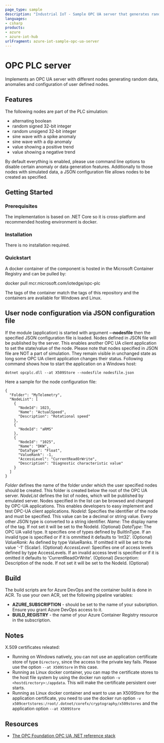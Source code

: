 ```yaml
---
page_type: sample
description: "Industrial IoT - Sample OPC UA server that generates random data and anomalies."
languages:
- csharp
products:
- azure
- azure-iot-hub
urlFragment: azure-iot-sample-opc-ua-server
---
```



# OPC PLC server
Implements an OPC UA server with different nodes generating random data, anomalies and configuration of user defined nodes.

## Features
The following nodes are part of the PLC simulation:
- alternating boolean
- random signed 32-bit integer
- random unsigend 32-bit integer
- sine wave with a spike anomaly
- sine wave with a dip anomaly
- value showing a positive trend
- value showing a negative trend

By default everything is enabled, please use command line options to disable certain anomaly or data generation features.
Additionally to those nodes with simulated data, a JSON configuration file allows nodes to be created as specified.

## Getting Started

### Prerequisites

The implementation is based on .NET Core so it is cross-platform and recommended hosting environment is docker.

### Installation

There is no installation required.

### Quickstart

A docker container of the component is hosted in the Microsoft Container Registry and can be pulled by:

docker pull mcr.microsoft.com/iotedge/opc-plc

The tags of the container match the tags of this repository and the containers are available for Windows and Linux. 

## User node configuration via JSON configuration file
If the module (application) is started with argument **--nodesfile** then the specified JSON configuration file is loaded.
Nodes defined in JSON file will be published by the server. This enables another OPC UA client application to set the state/value of the node. Please note that nodes specified in JSON file are NOT a part of simulation. They remain visible in unchanged state as long some OPC UA client application changes their status.
Following command shows how to start the application on a Windows host:
~~~
dotnet opcplc.dll --at X509Store --nodesfile nodesfile.json
~~~
Here a sample for the node configuration file:
~~~
{
  "Folder": "MyTelemetry",
  "NodeList": [
    {
      "NodeId": 1023,
      "Name": "ActualSpeed",
      "Description": "Rotational speed"
    },
    {
      "NodeId": "aRMS"
    },
    {
      "NodeId": "1025",
      "Name": "DKW",
      "DataType": "Float",
      "ValueRank": -1,
      "AccessLevel": "CurrentReadOrWrite",
      "Description": "Diagnostic characteristic value"
    }
  ]
}
~~~
*Folder* defines the name of the folder under which the user specified nodes should be created. This folder is created below the root of the OPC UA server.
*NodeList* defines the list of nodes, which will be published by emulated server. Nodes specified in the list can be browsed and changed by OPC-UA applications. This enables developers to easy implement and test OPC-UA client applications.
*NodeId*: Specifies the identifier of the node and must be specified. This value can be a decimal or string value. Every other JSON type is converted to a string identifier.
*Name*: The display name of the tag. If not set it will be set to the NodeId. (Optional)
*DataType*: The OPC UA valid type. It specifies one of types defined by BuiltInType. If an invalid type is specified or if it is ommitted it defaults to 'Int32'. (Optional)
*ValueRank*: As defined by type ValueRanks. If omitted it will be set to the value '-1' (Scalar). (Optional)
*AccessLevel*: Specifies one of access levels defined by type AccessLevels. If an invalid access level is specified or if it is omitted it defaults to 'CurrentReadOrWrite'. (Optional)
*Description*: Description of the node.  If not set it will be set to the NodeId. (Optional)

## Build

The build scripts are for Azure DevOps and the container build is done in ACR. To use your own ACR, set the following pipeline variables:

- **AZURE_SUBSCRIPTION** - should be set to the name of your subsription. Ensure you grant Azure DevOps access to it.
- **BUILD_REGISTRY** - the name of your Azure Container Registry resource in the subscription.

## Notes

X.509 certificates releated:

* Running on Windows natively, you can not use an application certificate store of type `Directory`, since the access to the private key fails. Please use the option `--at X509Store` in this case.
* Running as Linux docker container, you can map the certificate stores to the host file system by using the docker run option `-v <hostdirectory>:/appdata`. This will make the certificate persistent over starts.
* Running as Linux docker container and want to use an X509Store for the application certificate, you need to use the docker run option `-v x509certstores:/root/.dotnet/corefx/cryptography/x509stores` and the application option `--at X509Store`

## Resources

- [The OPC Foundation OPC UA .NET reference stack](https://github.com/OPCFoundation/UA-.NETStandard)
